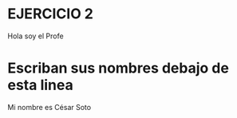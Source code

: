 # EJERCICIO 2

Hola soy el Profe

# Escriban sus nombres debajo de esta linea

Mi nombre es César Soto 

